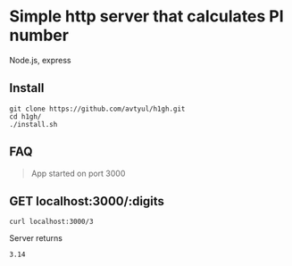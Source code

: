 # Simple http server that calculates PI number
Node.js, express

## Install
```
git clone https://github.com/avtyul/h1gh.git
cd h1gh/
./install.sh
```

## FAQ
> App started on port 3000

## GET localhost:3000/:digits
```
curl localhost:3000/3
```

Server returns
```
3.14
```
